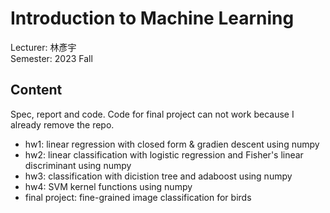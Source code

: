 # Introduction to Machine Learning
Lecturer: 林彥宇\
Semester: 2023 Fall
## Content
Spec, report and code. Code for final project can not work because I already remove the repo.
- hw1: linear regression with closed form & gradien descent using numpy
- hw2: linear classification with logistic regression and Fisher's linear discriminant using numpy
- hw3: classification with dicistion tree and adaboost using numpy
- hw4: SVM kernel functions using numpy
- final project: fine-grained image classification for birds